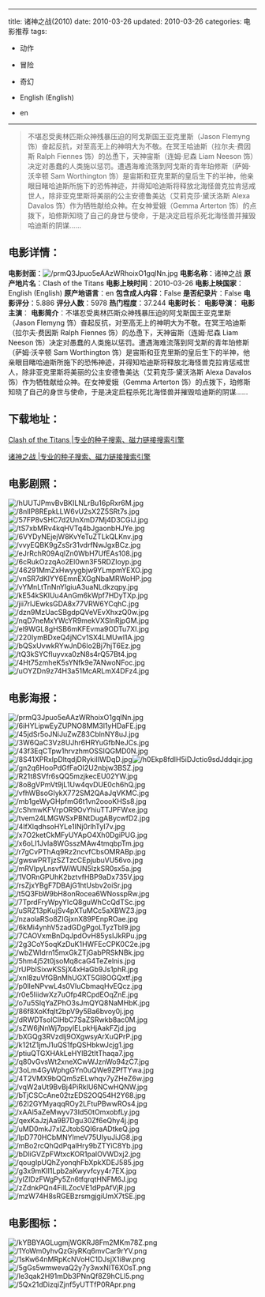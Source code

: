 
---
title: 诸神之战(2010)
date: 2010-03-26
updated: 2010-03-26
categories: 电影推荐
tags:
- 动作
- 冒险
- 奇幻

- English (English)
- en
---


> 不堪忍受奥林匹斯众神残暴压迫的阿戈斯国王亚克里斯（Jason Flemyng 饰）奋起反抗，对至高无上的神明大为不敬。在冥王哈迪斯（拉尔夫·费因斯 Ralph Fiennes 饰）的怂恿下，天神宙斯（连姆·尼森 Liam Neeson 饰）决定对愚蠢的人类施以惩罚。遭遇海难流落到阿戈斯的青年珀修斯（萨姆·沃辛顿 Sam Worthington 饰）是宙斯和亚克里斯的皇后生下的半神，他亲眼目睹哈迪斯所施下的恐怖神迹，并得知哈迪斯将释放北海怪兽克拉肯惩戒世人，除非亚克里斯将美丽的公主安德鲁美达（艾莉克莎·黛沃洛斯 Alexa Davalos 饰）作为牺牲献给众神。在女神爱娥（Gemma Arterton 饰）的点拨下，珀修斯知晓了自己的身世与使命，于是决定启程杀死北海怪兽并摧毁哈迪斯的阴谋……

## **电影详情**：

**电影封面**：<img src="https://image.tmdb.org/t/p/w200/prmQ3Jpuo5eAAzWRhoixO1gqlNn.jpg" alt="/prmQ3Jpuo5eAAzWRhoixO1gqlNn.jpg" title="/prmQ3Jpuo5eAAzWRhoixO1gqlNn.jpg">
**电影名称**：诸神之战
**原产地片名**：Clash of the Titans
**电影上映时间**：2010-03-26
**电影上映国家**：English (English)
**原产地语言**：en
**包含成人内容**：False
**是否纪录片**：False
**电影评分**：5.886
**评分人数**：5978
**热门程度**：37.244
**电影时长**：
**电影导演**：
**电影主演**：
**电影简介**：不堪忍受奥林匹斯众神残暴压迫的阿戈斯国王亚克里斯（Jason Flemyng 饰）奋起反抗，对至高无上的神明大为不敬。在冥王哈迪斯（拉尔夫·费因斯 Ralph Fiennes 饰）的怂恿下，天神宙斯（连姆·尼森 Liam Neeson 饰）决定对愚蠢的人类施以惩罚。遭遇海难流落到阿戈斯的青年珀修斯（萨姆·沃辛顿 Sam Worthington 饰）是宙斯和亚克里斯的皇后生下的半神，他亲眼目睹哈迪斯所施下的恐怖神迹，并得知哈迪斯将释放北海怪兽克拉肯惩戒世人，除非亚克里斯将美丽的公主安德鲁美达（艾莉克莎·黛沃洛斯 Alexa Davalos 饰）作为牺牲献给众神。在女神爱娥（Gemma Arterton 饰）的点拨下，珀修斯知晓了自己的身世与使命，于是决定启程杀死北海怪兽并摧毁哈迪斯的阴谋……

## **下载地址**：
[Clash of the Titans |专业的种子搜索、磁力链接搜索引擎](https://movie.amd794.com:2083/?search=Clash%20of%20the%20Titans&ordering=&mode=match_phrase&page_size=10&page=1)

[诸神之战 |专业的种子搜索、磁力链接搜索引擎](https://movie.amd794.com:2083/?search=%E8%AF%B8%E7%A5%9E%E4%B9%8B%E6%88%98&ordering=&mode=match_phrase&page_size=10&page=1)
 

## **电影剧照**：
<img src="https://image.tmdb.org/t/p/original/hUUTJPmvBvBKILNLrBu16pRxr6M.jpg" alt="/hUUTJPmvBvBKILNLrBu16pRxr6M.jpg" title="/hUUTJPmvBvBKILNLrBu16pRxr6M.jpg"><img src="https://image.tmdb.org/t/p/original/8nlIP8REpkLLW6vU2sX2Z5SRt7s.jpg" alt="/8nlIP8REpkLLW6vU2sX2Z5SRt7s.jpg" title="/8nlIP8REpkLLW6vU2sX2Z5SRt7s.jpg"><img src="https://image.tmdb.org/t/p/original/57FP8vSHC7d2UnXmD7Mj4D3CGiJ.jpg" alt="/57FP8vSHC7d2UnXmD7Mj4D3CGiJ.jpg" title="/57FP8vSHC7d2UnXmD7Mj4D3CGiJ.jpg"><img src="https://image.tmdb.org/t/p/original/tS7xbMRv4kqHVTq4bJgaonbHJYe.jpg" alt="/tS7xbMRv4kqHVTq4bJgaonbHJYe.jpg" title="/tS7xbMRv4kqHVTq4bJgaonbHJYe.jpg"><img src="https://image.tmdb.org/t/p/original/6VYDyNEjejW8KvYeTuZTLkQLKnv.jpg" alt="/6VYDyNEjejW8KvYeTuZTLkQLKnv.jpg" title="/6VYDyNEjejW8KvYeTuZTLkQLKnv.jpg"><img src="https://image.tmdb.org/t/p/original/vvyEQBK9gZsSr31vdrfNwJgxBCz.jpg" alt="/vvyEQBK9gZsSr31vdrfNwJgxBCz.jpg" title="/vvyEQBK9gZsSr31vdrfNwJgxBCz.jpg"><img src="https://image.tmdb.org/t/p/original/eJrRchR09AqlZn0WbH7UfEAs108.jpg" alt="/eJrRchR09AqlZn0WbH7UfEAs108.jpg" title="/eJrRchR09AqlZn0WbH7UfEAs108.jpg"><img src="https://image.tmdb.org/t/p/original/6cRukOzzqAo2El0wn3F5RDZIoyp.jpg" alt="/6cRukOzzqAo2El0wn3F5RDZIoyp.jpg" title="/6cRukOzzqAo2El0wn3F5RDZIoyp.jpg"><img src="https://image.tmdb.org/t/p/original/46291MmZxHwyygbjw9YLmpmYEXO.jpg" alt="/46291MmZxHwyygbjw9YLmpmYEXO.jpg" title="/46291MmZxHwyygbjw9YLmpmYEXO.jpg"><img src="https://image.tmdb.org/t/p/original/vnSR7dKlYY6EmnEXGgNbaMRWoHP.jpg" alt="/vnSR7dKlYY6EmnEXGgNbaMRWoHP.jpg" title="/vnSR7dKlYY6EmnEXGgNbaMRWoHP.jpg"><img src="https://image.tmdb.org/t/p/original/vYMnLtTnNnYlgiuA3uaNLdkzqpy.jpg" alt="/vYMnLtTnNnYlgiuA3uaNLdkzqpy.jpg" title="/vYMnLtTnNnYlgiuA3uaNLdkzqpy.jpg"><img src="https://image.tmdb.org/t/p/original/kE54kSKlUu4AnGm6kWpf7HDyTXp.jpg" alt="/kE54kSKlUu4AnGm6kWpf7HDyTXp.jpg" title="/kE54kSKlUu4AnGm6kWpf7HDyTXp.jpg"><img src="https://image.tmdb.org/t/p/original/jii7rIJEwksGDA8x77VRW6YCqhC.jpg" alt="/jii7rIJEwksGDA8x77VRW6YCqhC.jpg" title="/jii7rIJEwksGDA8x77VRW6YCqhC.jpg"><img src="https://image.tmdb.org/t/p/original/dzn9MzUacSBgdpQVeVEvXhxzQ0w.jpg" alt="/dzn9MzUacSBgdpQVeVEvXhxzQ0w.jpg" title="/dzn9MzUacSBgdpQVeVEvXhxzQ0w.jpg"><img src="https://image.tmdb.org/t/p/original/nqD7neMxYWcYR9mekVXSInRjpGM.jpg" alt="/nqD7neMxYWcYR9mekVXSInRjpGM.jpg" title="/nqD7neMxYWcYR9mekVXSInRjpGM.jpg"><img src="https://image.tmdb.org/t/p/original/el9WGL8gHSB6mKFEvma9ODTu7XI.jpg" alt="/el9WGL8gHSB6mKFEvma9ODTu7XI.jpg" title="/el9WGL8gHSB6mKFEvma9ODTu7XI.jpg"><img src="https://image.tmdb.org/t/p/original/220IymBDxeQ4jNCv1SX4LMUwl1A.jpg" alt="/220IymBDxeQ4jNCv1SX4LMUwl1A.jpg" title="/220IymBDxeQ4jNCv1SX4LMUwl1A.jpg"><img src="https://image.tmdb.org/t/p/original/bQSxUvwkRYwJnD6lo2Bj7hjT6Ez.jpg" alt="/bQSxUvwkRYwJnD6lo2Bj7hjT6Ez.jpg" title="/bQSxUvwkRYwJnD6lo2Bj7hjT6Ez.jpg"><img src="https://image.tmdb.org/t/p/original/tQ3kSYCfIuyvxa0zN8s4rQ57Bt4.jpg" alt="/tQ3kSYCfIuyvxa0zN8s4rQ57Bt4.jpg" title="/tQ3kSYCfIuyvxa0zN8s4rQ57Bt4.jpg"><img src="https://image.tmdb.org/t/p/original/4Ht75zmheK5sYNfk9e7ANwoNFoc.jpg" alt="/4Ht75zmheK5sYNfk9e7ANwoNFoc.jpg" title="/4Ht75zmheK5sYNfk9e7ANwoNFoc.jpg"><img src="https://image.tmdb.org/t/p/original/uOYZDn9z74H3a51McARLmX4DFz4.jpg" alt="/uOYZDn9z74H3a51McARLmX4DFz4.jpg" title="/uOYZDn9z74H3a51McARLmX4DFz4.jpg">

## **电影海报**：
<img src="https://image.tmdb.org/t/p/original/prmQ3Jpuo5eAAzWRhoixO1gqlNn.jpg" alt="/prmQ3Jpuo5eAAzWRhoixO1gqlNn.jpg" title="/prmQ3Jpuo5eAAzWRhoixO1gqlNn.jpg"><img src="https://image.tmdb.org/t/p/original/6iHYLipwEyZUPNO8MM3l1yHDaFE.jpg" alt="/6iHYLipwEyZUPNO8MM3l1yHDaFE.jpg" title="/6iHYLipwEyZUPNO8MM3l1yHDaFE.jpg"><img src="https://image.tmdb.org/t/p/original/45jdSr5oJNiJuZwZ83CblnNY8uJ.jpg" alt="/45jdSr5oJNiJuZwZ83CblnNY8uJ.jpg" title="/45jdSr5oJNiJuZwZ83CblnNY8uJ.jpg"><img src="https://image.tmdb.org/t/p/original/3W6QaC3Vz8UJhr6HRYuGfbNeJCs.jpg" alt="/3W6QaC3Vz8UJhr6HRYuGfbNeJCs.jpg" title="/3W6QaC3Vz8UJhr6HRYuGfbNeJCs.jpg"><img src="https://image.tmdb.org/t/p/original/43f3EqCTpw1hrvzhmOSSIQGMD0N.jpg" alt="/43f3EqCTpw1hrvzhmOSSIQGMD0N.jpg" title="/43f3EqCTpw1hrvzhmOSSIQGMD0N.jpg"><img src="https://image.tmdb.org/t/p/original/8S41XPRxIpDltqdjDRykiIIWDqD.jpg" alt="/8S41XPRxIpDltqdjDRykiIIWDqD.jpg" title="/8S41XPRxIpDltqdjDRykiIIWDqD.jpg"><img src="https://image.tmdb.org/t/p/original/h0Ekp8fdIH5iDJctio9sdJddqir.jpg" alt="/h0Ekp8fdIH5iDJctio9sdJddqir.jpg" title="/h0Ekp8fdIH5iDJctio9sdJddqir.jpg"><img src="https://image.tmdb.org/t/p/original/gn2q6HooPdGfFaOI2U2nbjw3BSZ.jpg" alt="/gn2q6HooPdGfFaOI2U2nbjw3BSZ.jpg" title="/gn2q6HooPdGfFaOI2U2nbjw3BSZ.jpg"><img src="https://image.tmdb.org/t/p/original/R21t8SVfr6sQQ5mzjkecEU02YW.jpg" alt="/R21t8SVfr6sQQ5mzjkecEU02YW.jpg" title="/R21t8SVfr6sQQ5mzjkecEU02YW.jpg"><img src="https://image.tmdb.org/t/p/original/8o8gVPmVt9jL1Uw4qvDUE0ch6hQ.jpg" alt="/8o8gVPmVt9jL1Uw4qvDUE0ch6hQ.jpg" title="/8o8gVPmVt9jL1Uw4qvDUE0ch6hQ.jpg"><img src="https://image.tmdb.org/t/p/original/vfhWBsoGIykX772SM2QAaJqVKMC.jpg" alt="/vfhWBsoGIykX772SM2QAaJqVKMC.jpg" title="/vfhWBsoGIykX772SM2QAaJqVKMC.jpg"><img src="https://image.tmdb.org/t/p/original/mb1geWyGHpfmG6t1vn2oooKHSs8.jpg" alt="/mb1geWyGHpfmG6t1vn2oooKHSs8.jpg" title="/mb1geWyGHpfmG6t1vn2oooKHSs8.jpg"><img src="https://image.tmdb.org/t/p/original/cShmwKFVrpOR9OvYhiuTTJPFWxe.jpg" alt="/cShmwKFVrpOR9OvYhiuTTJPFWxe.jpg" title="/cShmwKFVrpOR9OvYhiuTTJPFWxe.jpg"><img src="https://image.tmdb.org/t/p/original/tvem24LMGWSxPBNtDugABycwfD2.jpg" alt="/tvem24LMGWSxPBNtDugABycwfD2.jpg" title="/tvem24LMGWSxPBNtDugABycwfD2.jpg"><img src="https://image.tmdb.org/t/p/original/4IfXlqdhsoHYLe1INj0rlhTyI7v.jpg" alt="/4IfXlqdhsoHYLe1INj0rlhTyI7v.jpg" title="/4IfXlqdhsoHYLe1INj0rlhTyI7v.jpg"><img src="https://image.tmdb.org/t/p/original/x7O2ketCkMFyUYApO4Xh0DgiPUG.jpg" alt="/x7O2ketCkMFyUYApO4Xh0DgiPUG.jpg" title="/x7O2ketCkMFyUYApO4Xh0DgiPUG.jpg"><img src="https://image.tmdb.org/t/p/original/x6oLI1JvIa8WGsszMAw4tmqbpTm.jpg" alt="/x6oLI1JvIa8WGsszMAw4tmqbpTm.jpg" title="/x6oLI1JvIa8WGsszMAw4tmqbpTm.jpg"><img src="https://image.tmdb.org/t/p/original/r7gCvPThAq9Rz2ncvfCbsOMRABp.jpg" alt="/r7gCvPThAq9Rz2ncvfCbsOMRABp.jpg" title="/r7gCvPThAq9Rz2ncvfCbsOMRABp.jpg"><img src="https://image.tmdb.org/t/p/original/gwswPRTjzSZTzcCEpjubuVU56vo.jpg" alt="/gwswPRTjzSZTzcCEpjubuVU56vo.jpg" title="/gwswPRTjzSZTzcCEpjubuVU56vo.jpg"><img src="https://image.tmdb.org/t/p/original/mRVlpyLnsvfWiWUN5lzkSR0sx5a.jpg" alt="/mRVlpyLnsvfWiWUN5lzkSR0sx5a.jpg" title="/mRVlpyLnsvfWiWUN5lzkSR0sx5a.jpg"><img src="https://image.tmdb.org/t/p/original/1VORnGPUhK2bztvfHBP9aDx735V.jpg" alt="/1VORnGPUhK2bztvfHBP9aDx735V.jpg" title="/1VORnGPUhK2bztvfHBP9aDx735V.jpg"><img src="https://image.tmdb.org/t/p/original/rsZjxYBgF7DBAjG1htUsbv2oiSr.jpg" alt="/rsZjxYBgF7DBAjG1htUsbv2oiSr.jpg" title="/rsZjxYBgF7DBAjG1htUsbv2oiSr.jpg"><img src="https://image.tmdb.org/t/p/original/t5Q3FbW9bH8onRocea6WNosspRw.jpg" alt="/t5Q3FbW9bH8onRocea6WNosspRw.jpg" title="/t5Q3FbW9bH8onRocea6WNosspRw.jpg"><img src="https://image.tmdb.org/t/p/original/7TprdFryWpyYIcQ8guWhCcQdTSc.jpg" alt="/7TprdFryWpyYIcQ8guWhCcQdTSc.jpg" title="/7TprdFryWpyYIcQ8guWhCcQdTSc.jpg"><img src="https://image.tmdb.org/t/p/original/uSRZ13pKujSv4pXTuMCc5aXBWZ3.jpg" alt="/uSRZ13pKujSv4pXTuMCc5aXBWZ3.jpg" title="/uSRZ13pKujSv4pXTuMCc5aXBWZ3.jpg"><img src="https://image.tmdb.org/t/p/original/nzaolaRSo8ZIGjxnX89PEnpROae.jpg" alt="/nzaolaRSo8ZIGjxnX89PEnpROae.jpg" title="/nzaolaRSo8ZIGjxnX89PEnpROae.jpg"><img src="https://image.tmdb.org/t/p/original/6kMi4ynhV5zadGDgPgoLTyzTbI9.jpg" alt="/6kMi4ynhV5zadGDgPgoLTyzTbI9.jpg" title="/6kMi4ynhV5zadGDgPgoLTyzTbI9.jpg"><img src="https://image.tmdb.org/t/p/original/7CAOVxmBnDqJpdOvH85ysIJkRPu.jpg" alt="/7CAOVxmBnDqJpdOvH85ysIJkRPu.jpg" title="/7CAOVxmBnDqJpdOvH85ysIJkRPu.jpg"><img src="https://image.tmdb.org/t/p/original/2g3CoY5oqKzDuK1HWFEcCPK0C2e.jpg" alt="/2g3CoY5oqKzDuK1HWFEcCPK0C2e.jpg" title="/2g3CoY5oqKzDuK1HWFEcCPK0C2e.jpg"><img src="https://image.tmdb.org/t/p/original/wbZWldrn15mxGkZTjGabPRSkNBk.jpg" alt="/wbZWldrn15mxGkZTjGabPRSkNBk.jpg" title="/wbZWldrn15mxGkZTjGabPRSkNBk.jpg"><img src="https://image.tmdb.org/t/p/original/5hm4j52t0jsoMq8caG4TeZelnis.jpg" alt="/5hm4j52t0jsoMq8caG4TeZelnis.jpg" title="/5hm4j52t0jsoMq8caG4TeZelnis.jpg"><img src="https://image.tmdb.org/t/p/original/rUPbISixwKSSjX4xHaGb9Js1phR.jpg" alt="/rUPbISixwKSSjX4xHaGb9Js1phR.jpg" title="/rUPbISixwKSSjX4xHaGb9Js1phR.jpg"><img src="https://image.tmdb.org/t/p/original/xnI8zuVfGBnMhUGXT5Gl8OGQxtf.jpg" alt="/xnI8zuVfGBnMhUGXT5Gl8OGQxtf.jpg" title="/xnI8zuVfGBnMhUGXT5Gl8OGQxtf.jpg"><img src="https://image.tmdb.org/t/p/original/p0lleNPvwL4s0VIuCbmaqHvEQcz.jpg" alt="/p0lleNPvwL4s0VIuCbmaqHvEQcz.jpg" title="/p0lleNPvwL4s0VIuCbmaqHvEQcz.jpg"><img src="https://image.tmdb.org/t/p/original/r0e5IiidwXz7uOfp4RCpdEOqZnE.jpg" alt="/r0e5IiidwXz7uOfp4RCpdEOqZnE.jpg" title="/r0e5IiidwXz7uOfp4RCpdEOqZnE.jpg"><img src="https://image.tmdb.org/t/p/original/o7u5SlqYaZPhO3sJmQYQ8NaMHbK.jpg" alt="/o7u5SlqYaZPhO3sJmQYQ8NaMHbK.jpg" title="/o7u5SlqYaZPhO3sJmQYQ8NaMHbK.jpg"><img src="https://image.tmdb.org/t/p/original/86f8XoKfqIt2bpV9y5Ba6bvoy0j.jpg" alt="/86f8XoKfqIt2bpV9y5Ba6bvoy0j.jpg" title="/86f8XoKfqIt2bpV9y5Ba6bvoy0j.jpg"><img src="https://image.tmdb.org/t/p/original/dRWDTsolCIHbC7SaZSRwkb8ac0M.jpg" alt="/dRWDTsolCIHbC7SaZSRwkb8ac0M.jpg" title="/dRWDTsolCIHbC7SaZSRwkb8ac0M.jpg"><img src="https://image.tmdb.org/t/p/original/sZW6jNnWj7ppylELpkHjAakFZjd.jpg" alt="/sZW6jNnWj7ppylELpkHjAakFZjd.jpg" title="/sZW6jNnWj7ppylELpkHjAakFZjd.jpg"><img src="https://image.tmdb.org/t/p/original/bXGQg3RVzdlj9OXgwsyArXuQPrP.jpg" alt="/bXGQg3RVzdlj9OXgwsyArXuQPrP.jpg" title="/bXGQg3RVzdlj9OXgwsyArXuQPrP.jpg"><img src="https://image.tmdb.org/t/p/original/k12tZ1jmJ1uQS1fpQSHbkwJcjg1.jpg" alt="/k12tZ1jmJ1uQS1fpQSHbkwJcjg1.jpg" title="/k12tZ1jmJ1uQS1fpQSHbkwJcjg1.jpg"><img src="https://image.tmdb.org/t/p/original/ptiuQTGXHAkLeHYlB2tItThaqa7.jpg" alt="/ptiuQTGXHAkLeHYlB2tItThaqa7.jpg" title="/ptiuQTGXHAkLeHYlB2tItThaqa7.jpg"><img src="https://image.tmdb.org/t/p/original/q80vGvsWt2xneXCwWJznWo94zC7.jpg" alt="/q80vGvsWt2xneXCwWJznWo94zC7.jpg" title="/q80vGvsWt2xneXCwWJznWo94zC7.jpg"><img src="https://image.tmdb.org/t/p/original/3oLm4GyWphgGYn0uQWe9ZPfTYwa.jpg" alt="/3oLm4GyWphgGYn0uQWe9ZPfTYwa.jpg" title="/3oLm4GyWphgGYn0uQWe9ZPfTYwa.jpg"><img src="https://image.tmdb.org/t/p/original/4T2VMX9bQQm5zELwhqv7yZHeZ6w.jpg" alt="/4T2VMX9bQQm5zELwhqv7yZHeZ6w.jpg" title="/4T2VMX9bQQm5zELwhqv7yZHeZ6w.jpg"><img src="https://image.tmdb.org/t/p/original/vqW2aUt9BvBj4PiRklU6NCwHQNW.jpg" alt="/vqW2aUt9BvBj4PiRklU6NCwHQNW.jpg" title="/vqW2aUt9BvBj4PiRklU6NCwHQNW.jpg"><img src="https://image.tmdb.org/t/p/original/bTjCSCcAne02tzEDS2OQ54H2Y68.jpg" alt="/bTjCSCcAne02tzEDS2OQ54H2Y68.jpg" title="/bTjCSCcAne02tzEDS2OQ54H2Y68.jpg"><img src="https://image.tmdb.org/t/p/original/62l2GYMyaqqROy2LFtuPBwwROs4.jpg" alt="/62l2GYMyaqqROy2LFtuPBwwROs4.jpg" title="/62l2GYMyaqqROy2LFtuPBwwROs4.jpg"><img src="https://image.tmdb.org/t/p/original/xAAl5aZeMwyv73Id50tOmxobfLy.jpg" alt="/xAAl5aZeMwyv73Id50tOmxobfLy.jpg" title="/xAAl5aZeMwyv73Id50tOmxobfLy.jpg"><img src="https://image.tmdb.org/t/p/original/qexKaJzjAa9B7Dgu30Zf6eQhy4j.jpg" alt="/qexKaJzjAa9B7Dgu30Zf6eQhy4j.jpg" title="/qexKaJzjAa9B7Dgu30Zf6eQhy4j.jpg"><img src="https://image.tmdb.org/t/p/original/uMD0mkJ7xIZJtobSQI6raADtkeQ.jpg" alt="/uMD0mkJ7xIZJtobSQI6raADtkeQ.jpg" title="/uMD0mkJ7xIZJtobSQI6raADtkeQ.jpg"><img src="https://image.tmdb.org/t/p/original/lpD770HCbMNYlmeV75UIyuJiJG8.jpg" alt="/lpD770HCbMNYlmeV75UIyuJiJG8.jpg" title="/lpD770HCbMNYlmeV75UIyuJiJG8.jpg"><img src="https://image.tmdb.org/t/p/original/mBo2rcQhQdPqalHry9bZTYiC8Yb.jpg" alt="/mBo2rcQhQdPqalHry9bZTYiC8Yb.jpg" title="/mBo2rcQhQdPqalHry9bZTYiC8Yb.jpg"><img src="https://image.tmdb.org/t/p/original/bDliGVZpFWtxcKOR1paIOVWDxj2.jpg" alt="/bDliGVZpFWtxcKOR1paIOVWDxj2.jpg" title="/bDliGVZpFWtxcKOR1paIOVWDxj2.jpg"><img src="https://image.tmdb.org/t/p/original/qougIpUQhZyonqhFbXpkXDEJ585.jpg" alt="/qougIpUQhZyonqhFbXpkXDEJ585.jpg" title="/qougIpUQhZyonqhFbXpkXDEJ585.jpg"><img src="https://image.tmdb.org/t/p/original/g3x9mKII1Lpb2aKwyvfcyy4r7EX.jpg" alt="/g3x9mKII1Lpb2aKwyvfcyy4r7EX.jpg" title="/g3x9mKII1Lpb2aKwyvfcyy4r7EX.jpg"><img src="https://image.tmdb.org/t/p/original/ylZlDzFWgPy5Zn6tfqrqtHNFM6J.jpg" alt="/ylZlDzFWgPy5Zn6tfqrqtHNFM6J.jpg" title="/ylZlDzFWgPy5Zn6tfqrqtHNFM6J.jpg"><img src="https://image.tmdb.org/t/p/original/zZdnkPQn4FilLZocVE1dPpAfVjR.jpg" alt="/zZdnkPQn4FilLZocVE1dPpAfVjR.jpg" title="/zZdnkPQn4FilLZocVE1dPpAfVjR.jpg"><img src="https://image.tmdb.org/t/p/original/mzW74H8sRGEBzrsmgjgiUmX7tSE.jpg" alt="/mzW74H8sRGEBzrsmgjgiUmX7tSE.jpg" title="/mzW74H8sRGEBzrsmgjgiUmX7tSE.jpg">

## **电影图标**：
<img src="https://image.tmdb.org/t/p/original/kYBBYAGLugmjWGKRJ8Fm2MKm78Z.png" alt="/kYBBYAGLugmjWGKRJ8Fm2MKm78Z.png" title="/kYBBYAGLugmjWGKRJ8Fm2MKm78Z.png"><img src="https://image.tmdb.org/t/p/original/1YoWm0yhvQzGiyRKq6mvCar9rYV.png" alt="/1YoWm0yhvQzGiyRKq6mvCar9rYV.png" title="/1YoWm0yhvQzGiyRKq6mvCar9rYV.png"><img src="https://image.tmdb.org/t/p/original/1sKw64nMRpKcNVoHC1DJsjX1i8w.png" alt="/1sKw64nMRpKcNVoHC1DJsjX1i8w.png" title="/1sKw64nMRpKcNVoHC1DJsjX1i8w.png"><img src="https://image.tmdb.org/t/p/original/5gGs5wmwevaQ2y7y3wxNIT6XOsT.png" alt="/5gGs5wmwevaQ2y7y3wxNIT6XOsT.png" title="/5gGs5wmwevaQ2y7y3wxNIT6XOsT.png"><img src="https://image.tmdb.org/t/p/original/le3qak2H91mDb3PNnQf8Z9hCLl5.png" alt="/le3qak2H91mDb3PNnQf8Z9hCLl5.png" title="/le3qak2H91mDb3PNnQf8Z9hCLl5.png"><img src="https://image.tmdb.org/t/p/original/5Qx21dDizqiZjnf5yUTTfP0RApr.png" alt="/5Qx21dDizqiZjnf5yUTTfP0RApr.png" title="/5Qx21dDizqiZjnf5yUTTfP0RApr.png">
